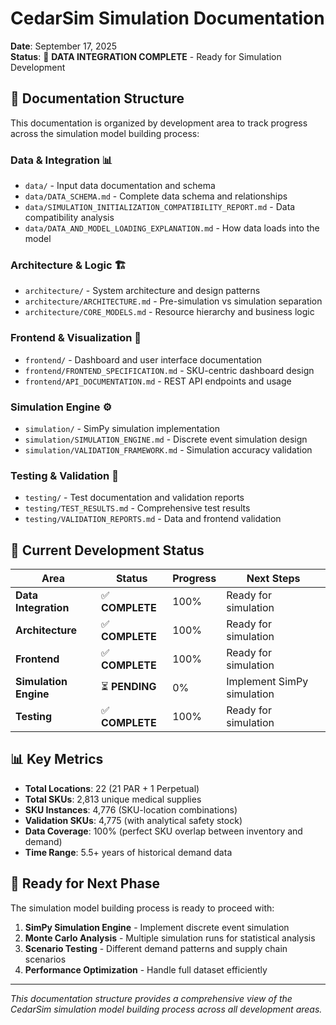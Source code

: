 # CedarSim Simulation Documentation

**Date**: September 17, 2025  
**Status**: 🎯 **DATA INTEGRATION COMPLETE** - Ready for Simulation Development

## 📁 **Documentation Structure**

This documentation is organized by development area to track progress across the simulation model building process:

### **Data & Integration** 📊
- `data/` - Input data documentation and schema
- `data/DATA_SCHEMA.md` - Complete data schema and relationships
- `data/SIMULATION_INITIALIZATION_COMPATIBILITY_REPORT.md` - Data compatibility analysis
- `data/DATA_AND_MODEL_LOADING_EXPLANATION.md` - How data loads into the model

### **Architecture & Logic** 🏗️
- `architecture/` - System architecture and design patterns
- `architecture/ARCHITECTURE.md` - Pre-simulation vs simulation separation
- `architecture/CORE_MODELS.md` - Resource hierarchy and business logic

### **Frontend & Visualization** 🎨
- `frontend/` - Dashboard and user interface documentation
- `frontend/FRONTEND_SPECIFICATION.md` - SKU-centric dashboard design
- `frontend/API_DOCUMENTATION.md` - REST API endpoints and usage

### **Simulation Engine** ⚙️
- `simulation/` - SimPy simulation implementation
- `simulation/SIMULATION_ENGINE.md` - Discrete event simulation design
- `simulation/VALIDATION_FRAMEWORK.md` - Simulation accuracy validation

### **Testing & Validation** 🧪
- `testing/` - Test documentation and validation reports
- `testing/TEST_RESULTS.md` - Comprehensive test results
- `testing/VALIDATION_REPORTS.md` - Data and frontend validation

## 🎯 **Current Development Status**

| **Area** | **Status** | **Progress** | **Next Steps** |
|----------|------------|--------------|----------------|
| **Data Integration** | ✅ **COMPLETE** | 100% | Ready for simulation |
| **Architecture** | ✅ **COMPLETE** | 100% | Ready for simulation |
| **Frontend** | ✅ **COMPLETE** | 100% | Ready for simulation |
| **Simulation Engine** | ⏳ **PENDING** | 0% | Implement SimPy simulation |
| **Testing** | ✅ **COMPLETE** | 100% | Ready for simulation |

## 📊 **Key Metrics**

- **Total Locations**: 22 (21 PAR + 1 Perpetual)
- **Total SKUs**: 2,813 unique medical supplies
- **SKU Instances**: 4,776 (SKU-location combinations)
- **Validation SKUs**: 4,775 (with analytical safety stock)
- **Data Coverage**: 100% (perfect SKU overlap between inventory and demand)
- **Time Range**: 5.5+ years of historical demand data

## 🚀 **Ready for Next Phase**

The simulation model building process is ready to proceed with:

1. **SimPy Simulation Engine** - Implement discrete event simulation
2. **Monte Carlo Analysis** - Multiple simulation runs for statistical analysis
3. **Scenario Testing** - Different demand patterns and supply chain scenarios
4. **Performance Optimization** - Handle full dataset efficiently

---

*This documentation structure provides a comprehensive view of the CedarSim simulation model building process across all development areas.*